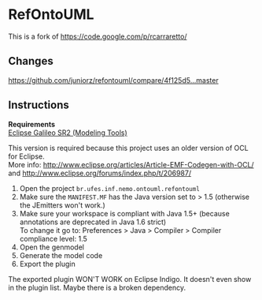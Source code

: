 # RefOntoUML

This is a fork of https://code.google.com/p/rcarraretto/

## Changes

https://github.com/juniorz/refontouml/compare/4f125d5...master

## Instructions

**Requirements**  
[Eclipse Galileo SR2 (Modeling Tools)](http://www.eclipse.org/downloads/packages/release/galileo/sr2)

This version is required because this project uses an older version of OCL for Eclipse.  
More info: http://www.eclipse.org/articles/Article-EMF-Codegen-with-OCL/ and http://www.eclipse.org/forums/index.php/t/206987/

1. Open the project `br.ufes.inf.nemo.ontouml.refontouml`
2. Make sure the `MANIFEST.MF` has the Java version set to > 1.5 (otherwise the JEmitters won't work.)
3. Make sure your workspace is compliant with Java 1.5+ (because annotations are deprecated in Java 1.6 strict)  
     To change it go to: Preferences > Java > Compiler > Compiler compliance level: 1.5
4. Open the genmodel
5. Generate the model code
6. Export the plugin

The exported plugin WON'T WORK on Eclipse Indigo. It doesn't even show in the
plugin list. Maybe there is a broken dependency.

